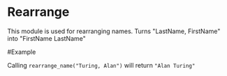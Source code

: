 Rearrange
=========

This module is used for rearranging names. 
Turns "LastName, FirstName" into "FirstName LastName"

#Example

Calling `rearrange_name("Turing, Alan")` will return `"Alan Turing"`